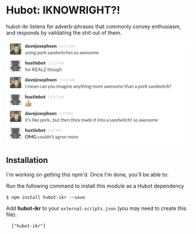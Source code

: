 
# Hubot: IKNOWRIGHT?!

hubot-ikr listens for adverb-phrases that commonly convey enthusiasm, and
responds by validating the shit out of them. 

![IKNOWRIGHT?!](usage_example.png)

## Installation

I'm working on getting this npm'd. Once I'm done, you'll be able to: 

Run the following command to install this module as a Hubot dependency

```
$ npm install hubot-ikr --save
```

Add **hubot-ikr** to your `external-scripts.json` (you may need to create this file).
```
  ["hubot-ikr"]
```
